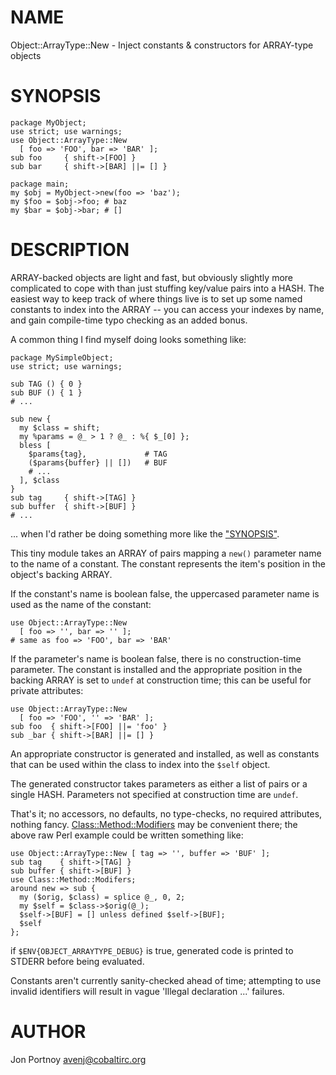 # NAME

Object::ArrayType::New - Inject constants & constructors for ARRAY-type objects

# SYNOPSIS

    package MyObject;
    use strict; use warnings;
    use Object::ArrayType::New
      [ foo => 'FOO', bar => 'BAR' ];
    sub foo     { shift->[FOO] }
    sub bar     { shift->[BAR] ||= [] }

    package main;
    my $obj = MyObject->new(foo => 'baz');
    my $foo = $obj->foo; # baz
    my $bar = $obj->bar; # []

# DESCRIPTION

ARRAY-backed objects are light and fast, but obviously slightly more
complicated to cope with than just stuffing key/value pairs into a HASH.
The easiest way to keep track of where things live is to set up some named
constants to index into the ARRAY -- you can access your indexes by name,
and gain compile-time typo checking as an added bonus.

A common thing I find myself doing looks something like:

    package MySimpleObject;
    use strict; use warnings;

    sub TAG () { 0 }
    sub BUF () { 1 }
    # ...

    sub new {
      my $class = shift;
      my %params = @_ > 1 ? @_ : %{ $_[0] };
      bless [
        $params{tag},             # TAG
        ($params{buffer} || [])   # BUF
        # ...
      ], $class
    }
    sub tag     { shift->[TAG] }
    sub buffer  { shift->[BUF] }
    # ...

... when I'd rather be doing something more like the ["SYNOPSIS"](#SYNOPSIS).

This tiny module takes an ARRAY of pairs mapping a `new()` parameter name to the
name of a constant. The constant represents the item's position in the
object's backing ARRAY.

If the constant's name is boolean false, the uppercased parameter name is
used as the name of the constant:

    use Object::ArrayType::New
      [ foo => '', bar => '' ];
    # same as foo => 'FOO', bar => 'BAR'

If the parameter's name is boolean false, there is no construction-time
parameter. The constant is installed and the appropriate position in the
backing ARRAY is set to `undef` at construction time; this can be useful for
private attributes:

    use Object::ArrayType::New
      [ foo => 'FOO', '' => 'BAR' ];
    sub foo  { shift->[FOO] ||= 'foo' }
    sub _bar { shift->[BAR] ||= [] }

An appropriate constructor is generated and installed, as well as constants
that can be used within the class to index into the `$self` object.

The generated constructor takes parameters as either a list of pairs or a
single HASH. Parameters not specified at construction time are `undef`.

That's it; no accessors, no defaults, no type-checks, no required attributes,
nothing fancy. [Class::Method::Modifiers](http://search.cpan.org/perldoc?Class::Method::Modifiers) may be convenient there; the above
raw Perl example could be written something like:

    use Object::ArrayType::New [ tag => '', buffer => 'BUF' ];
    sub tag    { shift->[TAG] }
    sub buffer { shift->[BUF] }
    use Class::Method::Modifers;
    around new => sub {
      my ($orig, $class) = splice @_, 0, 2;
      my $self = $class->$orig(@_);
      $self->[BUF] = [] unless defined $self->[BUF];
      $self
    };

if `$ENV{OBJECT_ARRAYTYPE_DEBUG}` is true, generated code is printed to
STDERR before being evaluated.

Constants aren't currently sanity-checked ahead of time; attempting to use
invalid identifiers will result in vague 'Illegal declaration ...' failures.

# AUTHOR

Jon Portnoy <avenj@cobaltirc.org>
